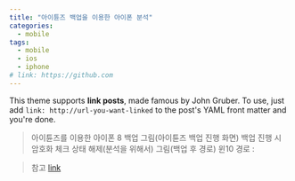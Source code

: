 ```yaml
---
title: "아이튠즈 백업을 이용한 아이폰 분석"
categories:
  - mobile
tags:
  - mobile
  - ios
  - iphone
# link: https://github.com
---
```


This theme supports **link posts**, made famous by John Gruber. To use, just add `link: http://url-you-want-linked` to the post's YAML front matter and you're done.

> 아이튠즈를 이용한 아이폰 8 백업
그림(아이튠즈 백업 진행 화면)
백업 진행 시 암호화 체크 상태 해제(분석을 위해서)
그림(백업 후 경로)
윈10 경로 : 


> 참고
[link](#)
